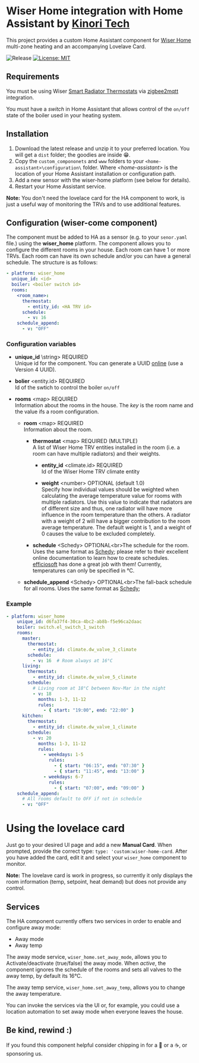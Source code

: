 # Wiser Home integration with Home Assistant by [Kinori Tech](http://knori.tech)

This project provides a custom Home Assistant component for [Wiser Home](https://wiser.draytoncontrols.co.uk/support-getting-started)
multi-zone heating and an accompanying Lovelave Card.

![Release](https://github.com/arcanefoam/wiser-home-assistant/workflows/Release/badge.svg?)
[![License: MIT](https://img.shields.io/badge/License-MIT-yellow.svg)](https://opensource.org/licenses/MIT)

## Requirements

You must be using Wiser [Smart Radiator Thermostats](https://wiser.draytoncontrols.co.uk/smart-radiator-thermostat)
via [zigbee2mqtt](https://www.zigbee2mqtt.io/devices/WV704R0A0902.html) integration.

You must have a *switch* in Home Assistant that allows control of the `on/off` state of the boiler used in your heating system.

## Installation

1. Download the latest release and unzip it to your preferred location. You will get a `dist` folder; the goodies are inside 😁.  
2. Copy the `custom_compononets` and `www` folders  to your `<home-assistant>\configuration\` folder. Where 
*\<home-assistant\>* is the location of your Home Assistant installation or configuration path.
3. Add a new sensor with the wiser-home platform (see below for details).
4. Restart your Home Assistant service.

**Note:** You don't need the lovelace card for the HA component to work, is just a useful way of monitoring the TRVs and
to use additional features.

## Configuration (wiser-come component)
The component must be added to HA as a sensor (e.g. to your `senor.yaml` file.) using the **wiser_home** platform.
The component allows you to configure the different rooms in your house. Each room can have 1 or more TRVs. Each room
can have its own schedule and/or you can have a general schedule. The structure is as follows:

```yaml
- platform: wiser_home
  unique_id: <id>
  boiler: <boiler switch id>
  rooms:
    <room_name>:
      thermostat:
        - entity_id: <HA TRV id>
      schedule:
        - v: 16
    schedule_append:
      - v: "OFF"
``` 

### Configuration variables
* **unique_id**  \string\>    REQUIRED<br/>Unique id for the component. You can generate a UUID [online](https://www.uuidgenerator.net) (use a Version 4 UUID).
* **bolier**    \<entity.id\>    REQUIRED<br/>Id of the swtich to control the boiler `on/off`
* **rooms**    \<map\>    REQUIRED<br/>Information about the rooms in the house. The *key* is the room name and the
value ifs a room configuration.

  * **room**  \<map\>    REQUIRED<br/>Information about the room.

    * **thermostat** \<map\> REQUIRED (MULTIPLE)<br/>A list of Wiser Home TRV entities installed in the room (i.e. a
    room can have multiple radiators) and their weights.
   
      * **entity_id**  \<climate.id\> REQUIRED<br/>Id of the Wiser Home TRV climate entity
  
      * **weight**  \<number>  OPTIONAL (default 1.0)<br/>Specify how individual values should be weighted when
      calculating the average temperature value for rooms with multiple radiators. Use this value to indicate that
      radiators are of different size and thus, one radiator will have more influence in the room temperature than the
      others. A radiator with a weight of 2 will have a bigger contribution to the room average temperature. The default
      weight is 1, and a weight of 0 causes the value to be excluded completely.
    * **schedule**  \<Schedy\> OPTIONAL<br\>The schedule for the room. Uses the same format as [Schedy](https://hass-apps.readthedocs.io/en/stable/apps/schedy/);
    please refer to their excellent online documentation to learn how to create schedules. [efficiosoft](https://github.com/efficiosoft)
    has done a great job with them! Currently, temperatures can only be specified in °C.
  * **schedule_append**  \<Schedy\> OPTIONAL<br\>The fall-back schedule for all rooms. Uses the same format as [Schedy](https://hass-apps.readthedocs.io/en/stable/apps/schedy/); 

### Example

```yaml
- platform: wiser_home
    unique_id: d6fa37f4-30ca-4bc2-ab8b-f5e96ca2daac
    boiler: switch.el_switch_1_switch
    rooms:
      master:
        thermostat:
          - entity_id: climate.dw_valve_3_climate
        schedule:
          - v: 16  # Room always at 16°C
      living:
        thermostat:
          - entity_id: climate.dw_valve_5_climate
        schedule:
          # Living room at 18°C between Nov-Mar in the night
          - v: 18
            months: 1-3, 11-12  
            rules:
              - { start: "19:00", end: "22:00" }
      kitchen:
        thermostat:
          - entity_id: climate.dw_valve_1_climate
        schedule:
          - v: 20
            months: 1-3, 11-12
            rules:
              - weekdays: 1-5
                rules:
                  - { start: "06:15", end: "07:30" }
                  - { start: "11:45", end: "13:00" }
              - weekdays: 6-7
                rules:
                  - { start: "07:00", end: "09:00" }
    schedule_append:
      # All rooms default to OFF if not in schedule
      - v: "OFF"
```

# Using the lovelace card

Just go to your desired UI page and add a new **Manual Card**. When prompted, provide the correct type: `type: 'custom:wiser-home-card`.
After you have added the card, edit it and select your `wiser_home` component to monitor.

**Note:** The lovelave card is work in progress, so currently it only displays the room information (temp, setpoint,
heat demand) but does not provide any control. 

## Services

The HA component currently offers two services in order to enable and configure away mode:
- Away mode
- Away temp

The away mode service, `wiser_home.set_away_mode`, allows you to Activate/deactivate (true/false) the away mode. When
*active*, the component ignores the schedule of the rooms and sets all valves to the away temp, by default its 16°C.

The away temp service, `wiser_home.set_away_temp`, allows you to change the away temperature. 

You can invoke the services via the UI or, for example, you could use a location automation to set away mode when
everyone leaves the house. 

## Be kind, rewind :)

If you found this component helpful consider chipping in for a :beer: or a :coffee:, or sponsoring us.

